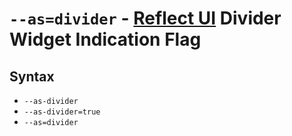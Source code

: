 # `--as=divider` - [Reflect UI](https://reflect-ui.com) Divider Widget Indication Flag

## Syntax

- `--as-divider`
- `--as-divider=true`
- `--as=divider`
